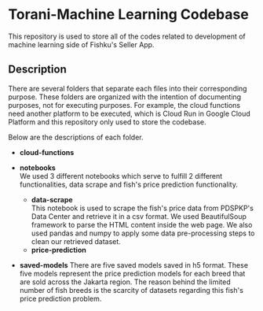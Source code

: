 # Torani-Machine Learning Codebase

This repository is used to store all of the codes related to development of machine learning side of Fishku's Seller App.

## Description
There are several folders that separate each files into their corresponding purpose. These folders are organized with the intention of documenting purposes, not for executing purposes. For example, the cloud functions need another platform to be executed, which is Cloud Run in Google Cloud Platform and this repository only used to store the codebase.

Below are the descriptions of each folder.

* **cloud-functions**

* **notebooks**  
We used 3 different notebooks which serve to fulfill 2 different functionalities, data scrape and fish's price prediction functionality.
    * **data-scrape**  
    This notebook is used to scrape the fish's price data from PDSPKP's Data Center and retrieve it in a csv format. We used BeautifulSoup framework to parse the HTML content inside the web page. We also used pandas and numpy to apply some data pre-processing steps to clean our retrieved dataset.
    * **price-prediction**
* **saved-models**
There are five saved models saved in h5 format. These five models represent the price prediction models for each breed that are sold across the Jakarta region. The reason behind the limited number of fish breeds is the scarcity of datasets regarding this fish's price prediction problem.
